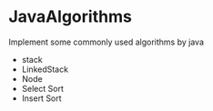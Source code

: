 # JavaAlgorithms
Implement some commonly used algorithms by java

- stack
- LinkedStack
- Node
- Select Sort
- Insert Sort

